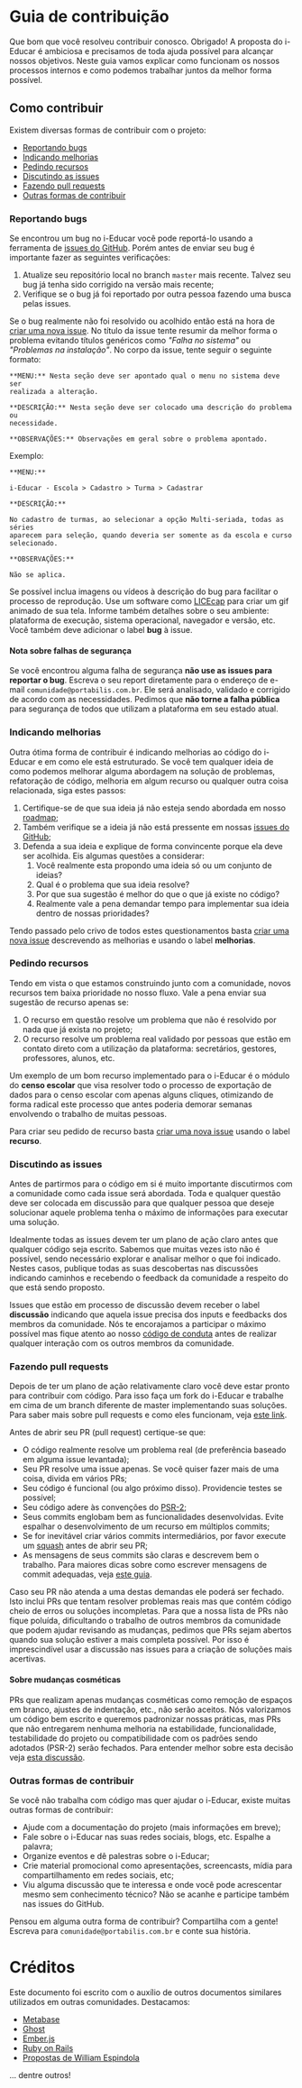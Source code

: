 # Guia de contribuição

Que bom que você resolveu contribuir conosco. Obrigado! A proposta do i-Educar é
ambiciosa e precisamos de toda ajuda possível para alcançar nossos objetivos.
Neste guia vamos explicar como funcionam os nossos processos internos e como
podemos trabalhar juntos da melhor forma possível.

## Como contribuir

Existem diversas formas de contribuir com o projeto:

- [Reportando bugs](#reportando-bugs)
- [Indicando melhorias](#indicando-melhorias)
- [Pedindo recursos](#pedindo-recursos)
- [Discutindo as issues](#discutindo-as-issues)
- [Fazendo pull requests](#fazendo-pull-requests)
- [Outras formas de contribuir](#outras-formas-de-contribuir)

### Reportando bugs

Se encontrou um bug no i-Educar você pode reportá-lo usando a ferramenta de
[issues do GitHub](https://github.com/portabilis/i-educar/issues). Porém antes
de enviar seu bug é importante fazer as seguintes verificações:

1. Atualize seu repositório local no branch `master` mais recente. Talvez seu
   bug já tenha sido corrigido na versão mais recente;
2. Verifique se o bug já foi reportado por outra pessoa fazendo uma busca pelas
   issues.

Se o bug realmente não foi resolvido ou acolhido então está na hora de
[criar uma nova issue](https://github.com/portabilis/i-educar/issues/new). No
título da issue tente resumir da melhor forma o problema evitando títulos
genéricos como *"Falha no sistema"* ou *"Problemas na instalação"*. No corpo da
issue, tente seguir o seguinte formato:

```
**MENU:** Nesta seção deve ser apontado qual o menu no sistema deve ser
realizada a alteração.

**DESCRIÇÃO:** Nesta seção deve ser colocado uma descrição do problema ou
necessidade.

**OBSERVAÇÕES:** Observações em geral sobre o problema apontado.
```

Exemplo:

```
**MENU:**

i-Educar - Escola > Cadastro > Turma > Cadastrar

**DESCRIÇÃO:**

No cadastro de turmas, ao selecionar a opção Multi-seriada, todas as séries
aparecem para seleção, quando deveria ser somente as da escola e curso
selecionado.

**OBSERVAÇÕES:**

Não se aplica.

```

Se possível inclua imagens ou vídeos à descrição do bug para facilitar o
processo de reprodução. Use um software como
[LICEcap](https://www.cockos.com/licecap/) para criar um gif animado de sua
tela. Informe também detalhes sobre o seu ambiente: plataforma de execução,
sistema operacional, navegador e versão, etc. Você também deve adicionar o
label **bug** à issue.

#### Nota sobre falhas de segurança

Se você encontrou alguma falha de segurança **não use as issues para reportar o
bug**. Escreva o seu report diretamente para o endereço de e-mail
`comunidade@portabilis.com.br`. Ele será analisado, validado e corrigido de
acordo com as necessidades. Pedimos que **não torne a falha pública** para
segurança de todos que utilizam a plataforma em seu estado atual.

### Indicando melhorias

Outra ótima forma de contribuir é indicando melhorias ao código do i-Educar e em
como ele está estruturado. Se você tem qualquer ideia de como podemos melhorar
alguma abordagem na solução de problemas, refatoração de código, melhoria em
algum recurso ou qualquer outra coisa relacionada, siga estes passos:

1. Certifique-se de que sua ideia já não esteja sendo abordada em nosso
   [roadmap](./README.md#roadmap-de-tecnologia);
2. Também verifique se a ideia já não está pressente em nossas
   [issues do GitHub](https://github.com/portabilis/i-educar/issues);
3. Defenda a sua ideia e explique de forma convincente porque ela deve ser
   acolhida. Eis algumas questões a considerar:
   1. Você realmente esta propondo uma ideia só ou um conjunto de ideias?
   2. Qual é o problema que sua ideia resolve?
   3. Por que sua sugestão é melhor do que o que já existe no código?
   4. Realmente vale a pena demandar tempo para implementar sua ideia dentro de
      nossas prioridades?

Tendo passado pelo crivo de todos estes questionamentos basta
[criar uma nova issue](https://github.com/portabilis/i-educar/issues/new)
descrevendo as melhorias e usando o label **melhorias**.

### Pedindo recursos

Tendo em vista o que estamos construindo junto com a comunidade, novos recursos
tem baixa prioridade no nosso fluxo. Vale a pena enviar sua sugestão de recurso
apenas se:

1. O recurso em questão resolve um problema que não é resolvido por nada que já
   exista no projeto;
2. O recurso resolve um problema real validado por pessoas que estão em contato
   direto com a utilização da plataforma: secretários, gestores, professores,
   alunos, etc.

Um exemplo de um bom recurso implementado para o i-Educar é o módulo do **censo
escolar** que visa resolver todo o processo de exportação de dados para o censo
escolar com apenas alguns cliques, otimizando de forma radical este processo que
antes poderia demorar semanas envolvendo o trabalho de muitas pessoas.

Para criar seu pedido de recurso basta
[criar uma nova issue](https://github.com/portabilis/i-educar/issues/new) usando
o label **recurso**.

### Discutindo as issues

Antes de partirmos para o código em si é muito importante discutirmos com a
comunidade como cada issue será abordada. Toda e qualquer questão deve ser
colocada em discussão para que qualquer pessoa que deseje solucionar aquele
problema tenha o máximo de informações para executar uma solução.

Idealmente todas as issues devem ter um plano de ação claro antes que qualquer
código seja escrito. Sabemos que muitas vezes isto não é possível, sendo
necessário explorar e analisar melhor o que foi indicado. Nestes casos, publique
todas as suas descobertas nas discussões indicando caminhos e recebendo o
feedback da comunidade a respeito do que está sendo proposto.

Issues que estão em processo de discussão devem receber o label **discussão**
indicando que aquela issue precisa dos inputs e feedbacks dos membros da
comunidade. Nós te encorajamos a participar o máximo possível mas fique atento
ao nosso [código de conduta](./CODE_OF_CONDUCT.md) antes de realizar qualquer
interação com os outros membros da comunidade.

### Fazendo pull requests

Depois de ter um plano de ação relativamente claro você deve estar pronto para
contribuir com código. Para isso faça um fork do i-Educar e trabalhe em cima de
um branch diferente de master implementando suas soluções. Para saber mais sobre
pull requests e como eles funcionam, veja
[este link](https://help.github.com/articles/about-pull-requests/).

Antes de abrir seu PR (pull request) certique-se que:

- O código realmente resolve um problema real (de preferência baseado em alguma
  issue levantada);
- Seu PR resolve uma issue apenas. Se você quiser fazer mais de uma coisa,
  divida em vários PRs;
- Seu código é funcional (ou algo próximo disso). Providencie testes se
  possível;
- Seu código adere às convenções do [PSR-2](https://www.php-fig.org/psr/psr-2/);
- Seus commits englobam bem as funcionalidades desenvolvidas. Evite espalhar o
  desenvolvimento de um recurso em múltiplos commits;
- Se for inevitável criar vários commits intermediários, por favor execute um
  [squash](https://git-scm.com/book/pt-br/v1/Ferramentas-do-Git-Reescrevendo-o-Hist%C3%B3rico#Achatando-um-Commit)
  antes de abrir seu PR;
- As mensagens de seus commits são claras e descrevem bem o trabalho. Para
  maiores dicas sobre como escrever mensagens de commit adequadas, veja
  [este guia](https://chris.beams.io/posts/git-commit/).

Caso seu PR não atenda a uma destas demandas ele poderá ser fechado. Isto inclui
PRs que tentam resolver problemas reais mas que contém código cheio de erros ou
soluções incompletas. Para que a nossa lista de PRs não fique poluída,
dificultando o trabalho de outros membros da comunidade que podem ajudar
revisando as mudanças, pedimos que PRs sejam abertos quando sua solução estiver
a mais completa possível. Por isso é imprescindível usar a discussão nas issues
para a criação de soluções mais acertivas.

#### Sobre mudanças cosméticas

PRs que realizam apenas mudanças cosméticas como remoção de espaços em branco,
ajustes de indentação, etc., não serão aceitos. Nós valorizamos um código bem
escrito e queremos padronizar nossas práticas, mas PRs que não entregarem
nenhuma melhoria na estabilidade, funcionalidade, testabilidade do projeto ou
compatibilidade com os padrões sendo adotados (PSR-2) serão fechados. Para
entender melhor sobre esta decisão veja
[esta discussão](https://github.com/rails/rails/pull/13771#issuecomment-32746700).

### Outras formas de contribuir

Se você não trabalha com código mas quer ajudar o i-Educar, existe muitas outras
formas de contribuir:

- Ajude com a documentação do projeto (mais informações em breve);
- Fale sobre o i-Educar nas suas redes sociais, blogs, etc. Espalhe a palavra;
- Organize eventos e dê palestras sobre o i-Educar;
- Crie material promocional como apresentações, screencasts, mídia para
  compartilhamento em redes sociais, etc;
- Viu alguma discussão que te interessa e onde você pode acrescentar mesmo sem
  conhecimento técnico? Não se acanhe e participe também nas issues do GitHub.

Pensou em alguma outra forma de contribuir? Compartilha com a gente! Escreva
para `comunidade@portabilis.com.br` e conte sua história.

# Créditos

Este documento foi escrito com o auxílio de outros documentos similares
utilizados em outras comunidades. Destacamos:

- [Metabase](https://github.com/metabase/metabase/blob/master/docs/contributing.md)
- [Ghost](https://docs.ghost.org/v1/docs/contributing)
- [Ember.js](https://github.com/emberjs/ember.js/blob/master/CONTRIBUTING.md)
- [Ruby on Rails](https://github.com/rails/rails/blob/master/CONTRIBUTING.md)
- [Propostas de William Espindola](https://github.com/portabilis/i-educar/issues/201)

... dentre outros!
